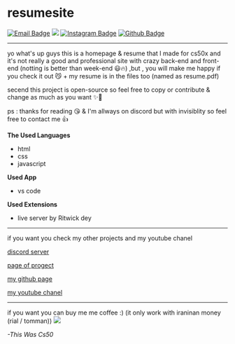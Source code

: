 # resumesite
[![Email Badge](https://img.shields.io/badge/-Email-c14438?style=flat-square&logo=Gmail&logoColor=white&link=mailto:art.1387.na@gmail.com)](mailto:art.1387.na@gmail.com)
![](https://dcbadge.vercel.app/api/shield/1010448380280983552?style=flat&theme=compact=true?theme=default)
[![Instagram Badge](https://img.shields.io/badge/-Instagram-purple?style=flat&logo=instagram&logoColor=white&link=https://instagram.com/artin.navidgoli/)](https://space.bilibili.com/7708412)
[![Github Badge](https://img.shields.io/badge/-Github-232323?style=flat-square&logo=Github&logoColor=white&link=https://space.bilibili.com/7708412)](https://github.com/Artinnavidgoli)

****
yo what's up guys this is a homepage & resume that I made for cs50x and it's not really a good and professional site with crazy back-end and front-end (notting is better than week-end 😃🔥) ,but , you will make me happy if you check it out 😼 + my resume is in the files too (named as resume.pdf)

secend this project is open-source so feel free to copy or contribute & change as much as you want ✨🫶

ps : thanks for reading 😘 & I'm allways on discord but with invisiblity so feel free to contact me 👍








**The Used Languages**

- html
- css
- javascript

**Used App**

- vs code

**Used Extensions**

- live server by Ritwick dey

****
if you want you check my other projects and my youtube chanel 


[discord server](https://discord.gg/4gfjaPjv3Q)

[page of progect](https://github.com/Artinnavidgoli/resumesite)

[my github page](https://github.com/Artinnavidgoli)

[my youtube chanel](https://www.youtube.com/channel/UCunxVBWNJo3RXC_BNu2s4rw)

****

if you want you can buy me me coffee :) (it only work with iraninan money (rial / tomman))
<a href="https://coffeebede.ir/buycoffee/time.to.code.with.me"><img class="img-fluid" src="https://coffeebede.ir/DashboardTemplateV2/app-assets/images/banner/default-yellow.svg" /></a>

*-This Was Cs50*
